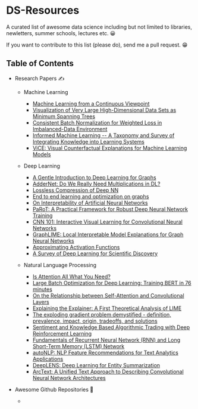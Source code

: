 # DS-Resources
A curated list of awesome data science including but not limited to libraries, newletters, summer schools, lectures etc. :grinning:

If you want to contribute to this list (please do), send me a pull request. :grin:

## Table of Contents

- Research Papers :writing_hand:

  - Machine Learning
    - [Machine Learning from a Continuous Viewpoint](https://arxiv.org/abs/1912.12777)
    - [Visualization of Very Large High-Dimensional Data Sets as Minimum Spanning Trees](https://arxiv.org/abs/1908.10410)
    - [Consistent Batch Normalization for Weighted Loss in Imbalanced-Data Environment](https://arxiv.org/abs/2001.01433)
    - [Informed Machine Learning -- A Taxonomy and Survey of Integrating Knowledge into Learning Systems](https://arxiv.org/abs/1903.12394)
    - [ViCE: Visual Counterfactual Explanations for Machine Learning Models](https://arxiv.org/abs/2003.02428)
   
  - Deep Learning
    - [A Gentle Introduction to Deep Learning for Graphs](https://arxiv.org/abs/1912.12693)
    - [AdderNet: Do We Really Need Multiplications in DL?](https://arxiv.org/abs/1912.13200)
    - [Lossless Compression of Deep NN](https://arxiv.org/abs/2001.00218)
    - [End to end learning and optimization on graphs](https://arxiv.org/abs/1905.13732)
    - [On Interpretability of Artificial Neural Networks](https://arxiv.org/abs/2001.02522)
    - [PaRoT: A Practical Framework for Robust Deep Neural Network Training](https://arxiv.org/abs/2001.02152)
    - [CNN 101: Interactive Visual Learning for Convolutional Neural Networks](https://arxiv.org/abs/2001.02004)
    - [GraphLIME: Local Interpretable Model Explanations for Graph Neural Networks](https://arxiv.org/abs/2001.06216)
    - [Approximating Activation Functions](https://arxiv.org/abs/2001.06370)
    - [A Survey of Deep Learning for Scientific Discovery](https://arxiv.org/abs/2003.11755)
   
  - Natural Language Processing
    - [Is Attention All What You Need?](https://arxiv.org/abs/1912.11959)
    - [Large Batch Optimization for Deep Learning: Training BERT in 76 minutes](https://arxiv.org/abs/1904.00962)
    - [On the Relationship between Self-Attention and Convolutional Layers](https://arxiv.org/abs/1911.03584)
    - [Explaining the Explainer: A First Theoretical Analysis of LIME](https://arxiv.org/abs/2001.03447)
    - [The exploding gradient problem demystified - definition, prevalence, impact, origin, tradeoffs, and solutions](https://arxiv.org/abs/1712.05577)
    - [Sentiment and Knowledge Based Algorithmic Trading with Deep Reinforcement Learning](https://arxiv.org/abs/2001.09403)
    - [Fundamentals of Recurrent Neural Network (RNN) and Long Short-Term Memory (LSTM) Network](https://arxiv.org/abs/1808.03314)
    - [autoNLP: NLP Feature Recommendations for Text Analytics Applications](https://arxiv.org/abs/2002.03056)
    - [DeepLENS: Deep Learning for Entity Summarization](https://arxiv.org/abs/2003.03736)
    - [ArcText: A Unified Text Approach to Describing Convolutional Neural Network Architectures](https://arxiv.org/abs/2002.10233)

- Awesome Github Repositories :raised_hands:

  - 

